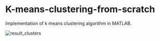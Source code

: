 # K-means-clustering-from-scratch
Implementation of k means clustering algorithm in MATLAB. 

![result_clusters](https://github.com/saikiranbojja/K-means-clustering-from-scratch/assets/59079735/35d72f82-7157-4361-a895-7bfcf9aa2a0b)
